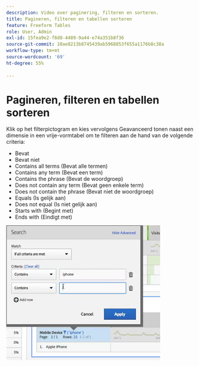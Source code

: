 ```yaml
---
description: Video over paginering, filteren en sorteren.
title: Pagineren, filteren en tabellen sorteren
feature: Freeform Tables
role: User, Admin
exl-id: 15fea9e2-f8d8-4489-9a44-e74a351b8f36
source-git-commit: 10ae8213b8745439ab5968853f655a1176b8c38a
workflow-type: tm+mt
source-wordcount: '69'
ht-degree: 55%

---
```


# Pagineren, filteren en tabellen sorteren

Klik op het filterpictogram en kies vervolgens Geavanceerd tonen naast een dimensie in een vrije-vormtabel om te filteren aan de hand van de volgende criteria:

* Bevat
* Bevat niet
* Contains all terms (Bevat alle termen)
* Contains any term (Bevat een term)
* Contains the phrase (Bevat de woordgroep)
* Does not contain any term (Bevat geen enkele term)
* Does not contain the phrase (Bevat niet de woordgroep)
* Equals (Is gelijk aan)
* Does not equal (Is niet gelijk aan)
* Starts with (Begint met)
* Ends with (Eindigt met)

![](assets/advanced-filter.png)
